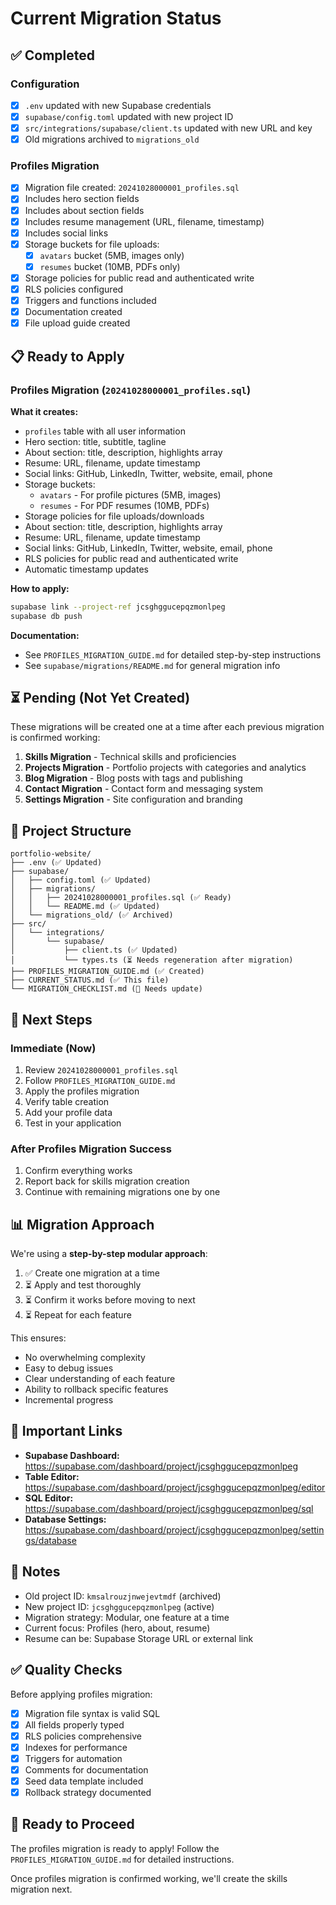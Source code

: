 # Current Migration Status

## ✅ Completed

### Configuration

- [x] `.env` updated with new Supabase credentials
- [x] `supabase/config.toml` updated with new project ID
- [x] `src/integrations/supabase/client.ts` updated with new URL and key
- [x] Old migrations archived to `migrations_old`

### Profiles Migration

- [x] Migration file created: `20241028000001_profiles.sql`
- [x] Includes hero section fields
- [x] Includes about section fields
- [x] Includes resume management (URL, filename, timestamp)
- [x] Includes social links
- [x] Storage buckets for file uploads:
  - [x] `avatars` bucket (5MB, images only)
  - [x] `resumes` bucket (10MB, PDFs only)
- [x] Storage policies for public read and authenticated write
- [x] RLS policies configured
- [x] Triggers and functions included
- [x] Documentation created
- [x] File upload guide created

## 📋 Ready to Apply

### Profiles Migration (`20241028000001_profiles.sql`)

**What it creates:**

- `profiles` table with all user information
- Hero section: title, subtitle, tagline
- About section: title, description, highlights array
- Resume: URL, filename, update timestamp
- Social links: GitHub, LinkedIn, Twitter, website, email, phone
- Storage buckets:
  - `avatars` - For profile pictures (5MB, images)
  - `resumes` - For PDF resumes (10MB, PDFs)
- Storage policies for file uploads/downloads
- About section: title, description, highlights array
- Resume: URL, filename, update timestamp
- Social links: GitHub, LinkedIn, Twitter, website, email, phone
- RLS policies for public read and authenticated write
- Automatic timestamp updates

**How to apply:**

```bash
supabase link --project-ref jcsghggucepqzmonlpeg
supabase db push
```

**Documentation:**

- See `PROFILES_MIGRATION_GUIDE.md` for detailed step-by-step instructions
- See `supabase/migrations/README.md` for general migration info

## ⏳ Pending (Not Yet Created)

These migrations will be created one at a time after each previous migration is confirmed working:

1. **Skills Migration** - Technical skills and proficiencies
2. **Projects Migration** - Portfolio projects with categories and analytics
3. **Blog Migration** - Blog posts with tags and publishing
4. **Contact Migration** - Contact form and messaging system
5. **Settings Migration** - Site configuration and branding

## 📁 Project Structure

```
portfolio-website/
├── .env (✅ Updated)
├── supabase/
│   ├── config.toml (✅ Updated)
│   ├── migrations/
│   │   ├── 20241028000001_profiles.sql (✅ Ready)
│   │   └── README.md (✅ Updated)
│   └── migrations_old/ (✅ Archived)
├── src/
│   └── integrations/
│       └── supabase/
│           ├── client.ts (✅ Updated)
│           └── types.ts (⏳ Needs regeneration after migration)
├── PROFILES_MIGRATION_GUIDE.md (✅ Created)
├── CURRENT_STATUS.md (✅ This file)
└── MIGRATION_CHECKLIST.md (📝 Needs update)
```

## 🎯 Next Steps

### Immediate (Now)

1. Review `20241028000001_profiles.sql`
2. Follow `PROFILES_MIGRATION_GUIDE.md`
3. Apply the profiles migration
4. Verify table creation
5. Add your profile data
6. Test in your application

### After Profiles Migration Success

1. Confirm everything works
2. Report back for skills migration creation
3. Continue with remaining migrations one by one

## 📊 Migration Approach

We're using a **step-by-step modular approach**:

1. ✅ Create one migration at a time
2. ⏳ Apply and test thoroughly
3. ⏳ Confirm it works before moving to next
4. ⏳ Repeat for each feature

This ensures:

- No overwhelming complexity
- Easy to debug issues
- Clear understanding of each feature
- Ability to rollback specific features
- Incremental progress

## 🔗 Important Links

- **Supabase Dashboard:** <https://supabase.com/dashboard/project/jcsghggucepqzmonlpeg>
- **Table Editor:** <https://supabase.com/dashboard/project/jcsghggucepqzmonlpeg/editor>
- **SQL Editor:** <https://supabase.com/dashboard/project/jcsghggucepqzmonlpeg/sql>
- **Database Settings:** <https://supabase.com/dashboard/project/jcsghggucepqzmonlpeg/settings/database>

## 📝 Notes

- Old project ID: `kmsalrouzjnwejevtmdf` (archived)
- New project ID: `jcsghggucepqzmonlpeg` (active)
- Migration strategy: Modular, one feature at a time
- Current focus: Profiles (hero, about, resume)
- Resume can be: Supabase Storage URL or external link

## ✅ Quality Checks

Before applying profiles migration:

- [x] Migration file syntax is valid SQL
- [x] All fields properly typed
- [x] RLS policies comprehensive
- [x] Indexes for performance
- [x] Triggers for automation
- [x] Comments for documentation
- [x] Seed data template included
- [x] Rollback strategy documented

## 🚀 Ready to Proceed

The profiles migration is ready to apply! Follow the `PROFILES_MIGRATION_GUIDE.md` for detailed instructions.

Once profiles migration is confirmed working, we'll create the skills migration next.
